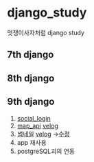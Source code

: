 # django_study
멋쟁이사자처럼 django study

## 7th django
## 8th django
## 9th django
1. [social_login](https://velog.io/@mseo39/Django-social-login)  
2. [map_api](https://github.com/mseo39/django_study/commit/a0b887147f36ed4bec53cc3af0285a959d126e0d) [velog](https://velog.io/@mseo39/Django-%E3%85%A1map-API)  
3. [썸네일](https://github.com/mseo39/django_study/commit/60156e7d7e27c3b3c4952c5d945e3a0bc840f473) [velog](https://velog.io/@mseo39/Django-thumbnail)
  ->[수정](https://github.com/mseo39/django_study/commit/3d27fb326f52b1ebc26101f17e8491777aed7a73)
5. app 재사용
6. postgreSQL괴의 연동
